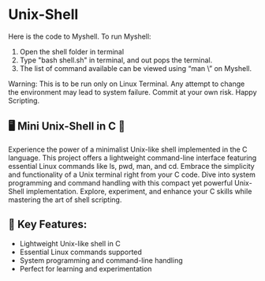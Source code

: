 # Unix-Shell

﻿Here is the code to Myshell.
To run Myshell:
1. Open the shell folder in terminal
2. Type "bash shell.sh" in terminal, and out pops the terminal.
3. The list of command available can be viewed using 
“man \” on Myshell.


Warning: This is to be run only on Linux Terminal. Any attempt to change the environment may lead to system failure.
Commit at your own risk.
Happy Scripting.

## 🖥️ Mini Unix-Shell in C 🐚

Experience the power of a minimalist Unix-like shell implemented in the C language. This project offers a lightweight command-line interface featuring essential Linux commands like ls, pwd, man, and cd. Embrace the simplicity and functionality of a Unix terminal right from your C code. Dive into system programming and command handling with this compact yet powerful Unix-Shell implementation. Explore, experiment, and enhance your C skills while mastering the art of shell scripting.

## 🚀 Key Features:
- Lightweight Unix-like shell in C
- Essential Linux commands supported
- System programming and command-line handling
- Perfect for learning and experimentation
